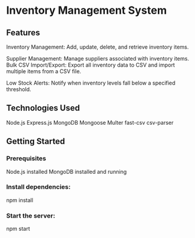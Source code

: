 # Inventory Management System

## Features
Inventory Management: Add, update, delete, and retrieve inventory items.

Supplier Management: Manage suppliers associated with inventory items.
Bulk CSV Import/Export: Export all inventory data to CSV and import multiple items from a CSV file.

Low Stock Alerts: Notify when inventory levels fall below a specified threshold.

## Technologies Used
Node.js 
Express.js 
MongoDB 
Mongoose 
Multer 
fast-csv 
csv-parser 

## Getting Started  

### Prerequisites
Node.js installed
MongoDB installed and running

### Install dependencies:
npm install

### Start the server:
npm start
